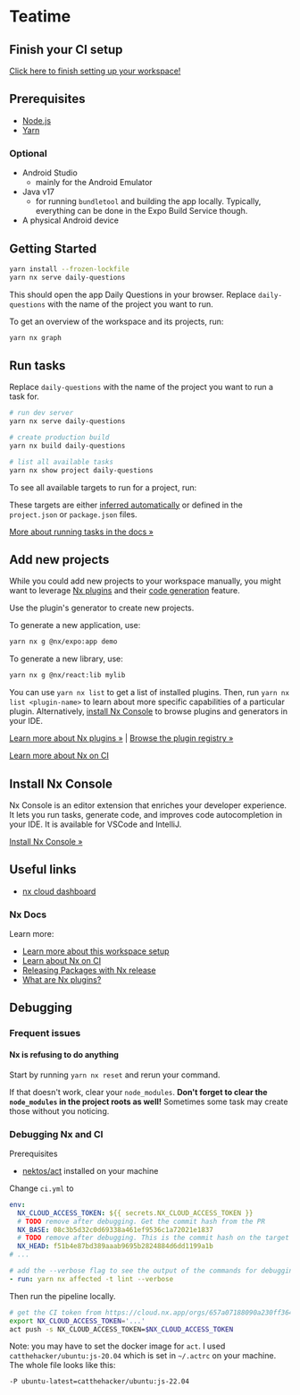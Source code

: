 # Teatime

## Finish your CI setup

[Click here to finish setting up your workspace!](https://cloud.nx.app/connect/oL5dBIou3c)

## Prerequisites

- [Node.js](https://nodejs.org/en/download/current/)
- [Yarn](https://yarnpkg.com/getting-started/install)

### Optional

- Android Studio
  - mainly for the Android Emulator
- Java v17
  - for running `bundletool` and building the app locally. Typically, everything can be done in the Expo Build Service though.
- A physical Android device

## Getting Started

```sh
yarn install --frozen-lockfile
yarn nx serve daily-questions
```

This should open the app Daily Questions in your browser. Replace `daily-questions` with the name of the project you want to run.

To get an overview of the workspace and its projects, run:

```sh
yarn nx graph
```

## Run tasks

Replace `daily-questions` with the name of the project you want to run a task for.

```sh
# run dev server
yarn nx serve daily-questions

# create production build
yarn nx build daily-questions

# list all available tasks
yarn nx show project daily-questions
```

To see all available targets to run for a project, run:

These targets are either [inferred automatically](https://nx.dev/concepts/inferred-tasks?utm_source=nx_project&utm_medium=readme&utm_campaign=nx_projects) or defined in the `project.json` or `package.json` files.

[More about running tasks in the docs &raquo;](https://nx.dev/features/run-tasks?utm_source=nx_project&utm_medium=readme&utm_campaign=nx_projects)

## Add new projects

While you could add new projects to your workspace manually, you might want to leverage [Nx plugins](https://nx.dev/concepts/nx-plugins?utm_source=nx_project&utm_medium=readme&utm_campaign=nx_projects) and their [code generation](https://nx.dev/features/generate-code?utm_source=nx_project&utm_medium=readme&utm_campaign=nx_projects) feature.

Use the plugin's generator to create new projects.

To generate a new application, use:

```sh
yarn nx g @nx/expo:app demo
```

To generate a new library, use:

```sh
yarn nx g @nx/react:lib mylib
```

You can use `yarn nx list` to get a list of installed plugins. Then, run `yarn nx list <plugin-name>` to learn about more specific capabilities of a particular plugin. Alternatively, [install Nx Console](https://nx.dev/getting-started/editor-setup?utm_source=nx_project&utm_medium=readme&utm_campaign=nx_projects) to browse plugins and generators in your IDE.

[Learn more about Nx plugins &raquo;](https://nx.dev/concepts/nx-plugins?utm_source=nx_project&utm_medium=readme&utm_campaign=nx_projects) | [Browse the plugin registry &raquo;](https://nx.dev/plugin-registry?utm_source=nx_project&utm_medium=readme&utm_campaign=nx_projects)

[Learn more about Nx on CI](https://nx.dev/ci/intro/ci-with-nx#ready-get-started-with-your-provider?utm_source=nx_project&utm_medium=readme&utm_campaign=nx_projects)

## Install Nx Console

Nx Console is an editor extension that enriches your developer experience. It lets you run tasks, generate code, and improves code autocompletion in your IDE. It is available for VSCode and IntelliJ.

[Install Nx Console &raquo;](https://nx.dev/getting-started/editor-setup?utm_source=nx_project&utm_medium=readme&utm_campaign=nx_projects)

## Useful links

- [nx cloud dashboard](https://cloud.nx.app/orgs/657a07188090a230ff3649a6/workspaces/674a31767cf8fa3c76741446/overview)

### Nx Docs

Learn more:

- [Learn more about this workspace setup](https://nx.dev/nx-api/expo?utm_source=nx_project&utm_medium=readme&utm_campaign=nx_projects)
- [Learn about Nx on CI](https://nx.dev/ci/intro/ci-with-nx?utm_source=nx_project&utm_medium=readme&utm_campaign=nx_projects)
- [Releasing Packages with Nx release](https://nx.dev/features/manage-releases?utm_source=nx_project&utm_medium=readme&utm_campaign=nx_projects)
- [What are Nx plugins?](https://nx.dev/concepts/nx-plugins?utm_source=nx_project&utm_medium=readme&utm_campaign=nx_projects)

## Debugging

### Frequent issues

#### Nx is refusing to do anything

Start by running `yarn nx reset` and rerun your command.

If that doesn't work, clear your `node_modules`. **Don't forget to clear the `node_modules` in the project roots as well!** Sometimes some task may create those without you noticing.

### Debugging Nx and CI

Prerequisites

- [nektos/act](https://github.com/nektos/act) installed on your machine

Change `ci.yml` to

```yml
env:
  NX_CLOUD_ACCESS_TOKEN: ${{ secrets.NX_CLOUD_ACCESS_TOKEN }}
  # TODO remove after debugging. Get the commit hash from the PR
  NX_BASE: 08c3b5d32c0d69338a461ef9536c1a72021e1837
  # TODO remove after debugging. This is the commit hash on the target branch (typically main).
  NX_HEAD: f51b4e87bd389aaab9695b2824884d6dd1199a1b
# ...

# add the --verbose flag to see the output of the commands for debugging!
- run: yarn nx affected -t lint --verbose
```

Then run the pipeline locally.

```sh
# get the CI token from https://cloud.nx.app/orgs/657a07188090a230ff3649a6/workspaces/674a31767cf8fa3c76741446/settings/access
export NX_CLOUD_ACCESS_TOKEN='...'
act push -s NX_CLOUD_ACCESS_TOKEN=$NX_CLOUD_ACCESS_TOKEN
```

Note: you may have to set the docker image for `act`. I used `catthehacker/ubuntu:js-20.04` which is set in `~/.actrc` on your machine. The whole file looks like this:

```txt
-P ubuntu-latest=catthehacker/ubuntu:js-22.04
```
